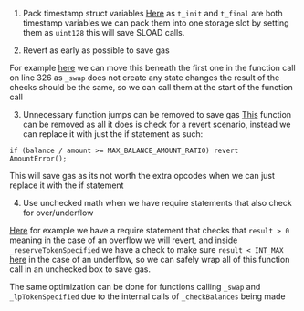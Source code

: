 

1. Pack timestamp struct variables
[Here](https://github.com/code-423n4/2023-08-shell/blob/c61cf0e01bada04c3d6055acb81f61955ed600aa/src/proteus/EvolvingProteus.sol#L15C2-L16C21 ) as `t_init` and `t_final` are both timestamp variables we can pack them into one storage slot by setting them as `uint128` this will save SLOAD calls.

2. Revert as early as possible to save gas

For example [here](https://github.com/code-423n4/2023-08-shell/blob/c61cf0e01bada04c3d6055acb81f61955ed600aa/src/proteus/EvolvingProteus.sol#L340) we can move this beneath the first one in the function call on line 326 as `_swap` does not create any state changes the result of the checks should be the same, so we can call them at the start of the function call

3. Unnecessary function jumps can be removed to save gas
[This](https://github.com/code-423n4/2023-08-shell/blob/c61cf0e01bada04c3d6055acb81f61955ed600aa/src/proteus/EvolvingProteus.sol#L796C1-L801C6) function can be removed as all it does is check for a revert scenario, instead we can replace it with just the if statement as such:
```solidity
if (balance / amount >= MAX_BALANCE_AMOUNT_RATIO) revert AmountError();
```

This will save gas as its not worth the extra opcodes when we can just replace it with the if statement

4. Use unchecked math when we have require statements that also check for over/underflow

[Here](https://github.com/code-423n4/2023-08-shell/blob/c61cf0e01bada04c3d6055acb81f61955ed600aa/src/proteus/EvolvingProteus.sol#L441C1-L448C11) for example we have a require statement that checks that `result > 0` meaning in the case of an overflow we will revert, and inside `_reserveTokenSpecified` we have a check to make sure `result < INT_MAX` [here](https://github.com/code-423n4/2023-08-shell/blob/c61cf0e01bada04c3d6055acb81f61955ed600aa/src/proteus/EvolvingProteus.sol#L590C7-L590C7) in the case of an underflow, so we can safely wrap all of this function call in an unchecked box to save gas.

The same optimization can be done for functions calling `_swap` and `_lpTokenSpecified` due to the internal calls of `_checkBalances` being made
